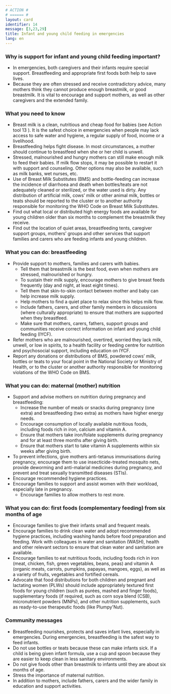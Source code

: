 ```yaml
---
# ACTION #
# ====== #
layout: card
identifier: 14
message: [3,23,29]
title: Infant and young child feeding in emergencies
lang: en
---
```


### Why is support for infant and young child feeding important?

- In emergencies, both caregivers and their infants require special support. Breastfeeding and appropriate first foods both help to save lives.
- Because they are often stressed and receive contradictory advice, many mothers think they cannot produce enough breastmilk, or good breastmilk. It is vital to encourage and support mothers, as well as other caregivers and the extended family.

### What you need to know

- Breast milk is a clean, nutritious and cheap food for babies (see Action tool 13 <a class="crosslink" href="{% render_depth %}{% render_link action|13 %}"><i class="fas fa-external-link-alt" aria-hidden="true"></i></a>). It is the safest choice in emergencies when people may lack access to safe water and hygiene, a regular supply of food, income or a livelihood.
-	Breastfeeding helps fight disease. In most circumstances, a mother should continue to breastfeed when she or her child is unwell.
-	Stressed, malnourished and hungry mothers can still make enough milk to feed their babies. If milk flow stops, it may be possible to restart it with support and counseling. Other options may also be available, such as milk banks, wet nurses, etc.
-	Use of Breast Milk Substitutes (BMS) and bottle-feeding can increase the incidence of diarrhoea and death when bottles/teats are not adequately cleaned or sterilized, or the water used is dirty. Any distribution of artificial milk, cows’ milk or other animal milk, bottles or teats should be reported to the cluster or to another authority responsible for monitoring the WHO Code on Breast Milk Substitutes.
-	Find out what local or distributed high energy foods are available for young children older than six months to complement the breastmilk they receive.
-	Find out the location of quiet areas, breastfeeding tents, caregiver support groups, mothers’ groups and other services that support families and carers who are feeding infants and young children.

### What you can do: breastfeeding
-	Provide support to mothers, families and carers with babies.
    - Tell them that breastmilk is the best food, even when mothers are stressed, malnourished or hungry.
    - To sustain their milk supply, encourage mothers to give breast feeds frequently (day and night, at least eight times).
    - Tell them that skin-to-skin contact between mother and baby can help increase milk supply.
    - Help mothers to find a quiet place to relax since this helps milk flow.
    - Include fathers, carers, and other family members in discussions (where culturally appropriate) to ensure that mothers are supported when they breastfeed.
    - Make sure that mothers, carers, fathers, support groups and communities receive correct information on infant and young child feeding (IYCF).
-	Refer mothers who are malnourished, overtired, worried they lack milk, unwell, or low in spirits, to a health facility or feeding centre for nutrition and psychosocial support, including education on IYCF.
-	Report any donations or distributions of BMS, powdered cows’ milk, bottles or teats to your focal point in the National Society or Ministry of Health, or to the cluster or another authority responsible for monitoring violations of the WHO Code on BMS.

### What you can do: maternal (mother) nutrition

- Support and advise mothers on nutrition during pregnancy and breastfeeding:
    - Increase the number of meals or snacks during pregnancy (one extra) and breastfeeding (two extra) as mothers have higher energy needs.
    - Encourage consumption of locally available nutritious foods, including foods rich in iron, calcium and vitamin A.
    - Ensure that mothers take iron/folate supplements during pregnancy and for at least three months after giving birth.
    - Ensure that mothers start to take vitamin A supplements within six weeks after giving birth.
- To prevent infections, give mothers anti-tetanus immunisations during pregnancy, encourage them to use insecticide-treated mosquito nets, provide deworming and anti-malarial medicines during pregnancy, and prevent and treat sexually transmitted diseases (STIs).
- Encourage recommended hygiene practices.
- Encourage families to support and assist women with their workload, especially late in pregnancy.
    - Encourage families to allow mothers to rest more.

### What you can do: first foods (complementary feeding) from six months of age

-	Encourage families to give their infants small and frequent meals.
-	Encourage families to drink clean water and adopt recommended hygiene practices, including washing hands before food preparation and feeding. Work with colleagues in water and sanitation (WASH), health and other relevant sectors to ensure that clean water and sanitation are available.
-	Encourage families to eat nutritious foods, including foods rich in iron (meat, chicken, fish, green vegetables, beans, peas) and vitamin A (organic meats, carrots, pumpkins, papayas, mangoes, eggs), as well as a variety of fruits, vegetables and fortified cereals.
- Advocate that food distributions for both children and pregnant and lactating women (PLWs) should include appropriately textured first foods for young children (such as purées, mashed and finger foods), supplementary foods (if required, such as corn soya blend (CSB), micronutrient powders (MNPs), and other nutrition supplements, such as ready-to-use therapeutic foods (like Plumpy'Nut).  

### Community messages
-	Breastfeeding nourishes, protects and saves infant lives, especially in emergencies. During emergencies, breastfeeding is the safest way to feed infants.
-	Do not use bottles or teats because these can make infants sick. If a child is being given infant formula, use a cup and spoon because they are easier to keep clean in less sanitary environments.
-	Do not give foods other than breastmilk to infants until they are about six months of age.
-	Stress the importance of maternal nutrition.
-	In addition to mothers, include fathers, carers and the wider family in education and support activities.
